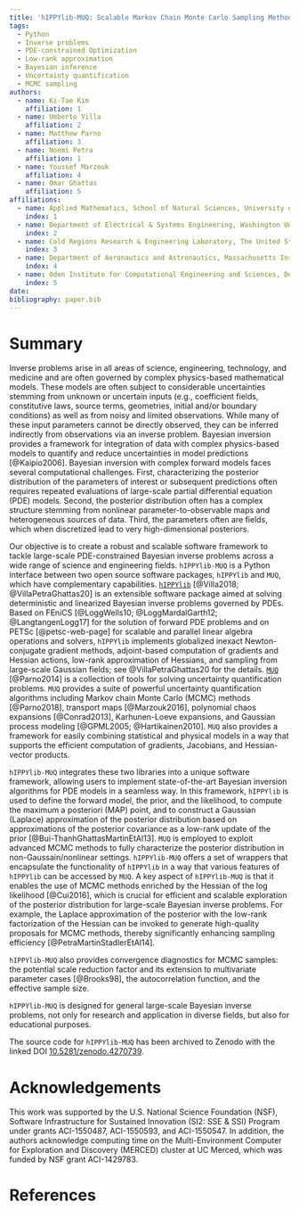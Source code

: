 ```yaml
---
title: 'hIPPYlib-MUQ: Scalable Markov Chain Monte Carlo Sampling Methods for Large-scale Bayesian Inverse Problems Governed by PDEs'
tags:
  - Python
  - Inverse problems
  - PDE-constrained Optimization
  - Low-rank approximation
  - Bayesian inference
  - Uncertainty quantification
  - MCMC sampling
authors:
  - name: Ki-Tae Kim
    affiliation: 1
  - name: Umberto Villa
    affiliation: 2
  - name: Matthew Parno
    affiliation: 3
  - name: Noemi Petra
    affiliation: 1
  - name: Youssef Marzouk
    affiliation: 4
  - name: Omar Ghattas
    affiliation: 5
affiliations:
  - name: Applied Mathematics, School of Natural Sciences, University of California, Merced
    index: 1
  - name: Department of Electrical & Systems Engineering, Washington University in St. Louis
    index: 2
  - name: Cold Regions Research & Engineering Laboratory, The United States Army Corps of Engineers
    index: 3
  - name: Department of Aeronautics and Astronautics, Massachusetts Institute of Technology
    index: 4
  - name: Oden Institute for Computational Engineering and Sciences, Department of Mechanical Engineering, and Department of Geological Sciences, The University of Texas at Austin
    index: 5
date:
bibliography: paper.bib
---
```


# Summary

Inverse problems arise in all areas of science, engineering, technology, and
medicine and are often governed by complex physics-based mathematical models.
These models are often subject to considerable uncertainties stemming from
unknown or uncertain inputs (e.g., coefficient fields, constitutive laws,
source terms, geometries, initial and/or boundary conditions) as well as from
noisy and limited observations. While many of these input parameters cannot be
directly observed, they can be inferred indirectly from observations via an
inverse problem. Bayesian inversion provides a framework for integration of
data with complex physics-based models to quantify and reduce uncertainties in
model predictions [@Kaipio2006]. Bayesian inversion with complex forward models
faces several computational challenges.  First, characterizing the posterior
distribution of the parameters of interest or subsequent predictions often
requires repeated evaluations of large-scale partial differential equation
(PDE) models.  Second, the posterior distribution often has a complex structure
stemming from nonlinear parameter-to-observable maps and heterogeneous sources
of data.  Third, the parameters often are fields, which when discretized lead
to very high-dimensional posteriors.

Our objective is to create a robust and scalable software framework to tackle
large-scale PDE-constrained Bayesian inverse problems across a wide range of
science and engineering fields.  `hIPPYlib-MUQ` is a Python interface between
two open source software packages, `hIPPYlib` and `MUQ`, which have
complementary capabilities.  [`hIPPYlib`](https://hippylib.github.io)
[@Villa2018; @VillaPetraGhattas20] is an extensible software package aimed at
solving deterministic and linearized Bayesian inverse problems governed by
PDEs.  Based on FEniCS [@LoggWells10; @LoggMardalGarth12; @LangtangenLogg17]
for the solution of forward PDE problems and on PETSc [@petsc-web-page] for
scalable and parallel linear algebra operations and solvers, `hIPPYlib`
implements globalized inexact Newton-conjugate gradient methods, adjoint-based
computation of gradients and Hessian actions, low-rank approximation of
Hessians, and sampling from large-scale Gaussian fields; see
@VillaPetraGhattas20 for the details.  [`MUQ`](http://muq.mit.edu/)
[@Parno2014] is a collection of tools for solving uncertainty quantification
problems.  `MUQ` provides a suite of powerful uncertainty quantification
algorithms including Markov chain Monte Carlo (MCMC) methods [@Parno2018],
transport maps [@Marzouk2016], polynomial chaos expansions [@Conrad2013],
Karhunen-Loeve expansions, and Gaussian process modeling [@GPML2005;
@Hartikainen2010].  `MUQ` also provides a framework for easily combining
statistical and physical models in a way that supports the efficient
computation of gradients, Jacobians, and Hessian-vector products.

`hIPPYlib-MUQ` integrates these two libraries into a unique software framework,
allowing users to implement state-of-the-art Bayesian inversion algorithms for
PDE models in a seamless way.  In this framework, `hIPPYlib` is used to define
the forward model, the prior, and the likelihood, to compute the maximum a
posteriori (MAP) point, and to construct a Gaussian (Laplace) approximation of
the posterior distribution based on approximations of the posterior covariance
as a low-rank update of the prior [@Bui-ThanhGhattasMartinEtAl13].  `MUQ` is
employed to exploit advanced MCMC methods to fully characterize the posterior
distribution in non-Gaussain/nonlinear settings.  `hIPPYlib-MUQ` offers a set
of wrappers that encapsulate the functionality of `hIPPYlib` in a way that
various features of `hIPPYlib` can be accessed by `MUQ`.  A key aspect of
`hIPPYlib-MUQ` is that it enables the use of MCMC methods enriched by the
Hessian of the log likelihood [@Cui2016], which is crucial for efficient and
scalable exploration of the posterior distribution for large-scale Bayesian
inverse problems. For example, the Laplace approximation of the posterior with
the low-rank factorization of the Hessian can be invoked to generate
high-quality proposals for MCMC methods, thereby significantly enhancing
sampling efficiency [@PetraMartinStadlerEtAl14].

`hIPPYlib-MUQ` also provides convergence diagnostics for MCMC samples: the potential
scale reduction factor and its extension to multivariate parameter cases [@Brooks98],
the autocorrelation function, and the effective sample size.


`hIPPYlib-MUQ` is designed for general large-scale Bayesian inverse problems,
not only for research and application in diverse fields, but also for
educational purposes.

The source code for `hIPPYlib-MUQ` has been archived to Zenodo with the linked DOI [10.5281/zenodo.4270739](https://doi.org/10.5281/zenodo.4270739).


# Acknowledgements

This work was supported by the U.S. National Science Foundation (NSF),
Software Infrastructure for Sustained Innovation (SI2: SSE & SSI) Program under
grants ACI-1550487, ACI-1550593, and ACI-1550547.
In addition, the authors acknowledge computing time on the Multi-Environment
Computer for Exploration and Discovery (MERCED) cluster at UC Merced, which was
funded by NSF grant ACI-1429783.
<!-- TODO: ask Noemi if there is missing -->

# References
